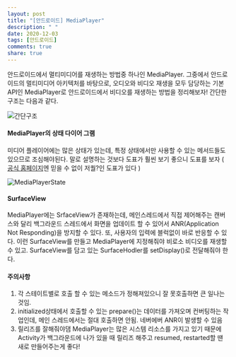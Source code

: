 ```yaml
---
layout: post
title: "[안드로이드] MediaPlayer"
description: " "
date: 2020-12-03
tags: [안드로이드]
comments: true
share: true
---
```




안드로이드에서 멀티미디어를 재생하는 방법중 하나인 MediaPlayer. 그중에서 안드로이드의 멀티미디어 아키텍처를 바탕으로, 오디오와 비디오 재생을 모두 담당하는 기본 API인 MediaPlayer로 안드로이드에서 비디오를 재생하는 방법을 정리해보자! 간단한 구조는 다음과 같다. 

![간단구조](https://images.contentful.com/s72atsk5w5jo/2FX1B5FFhKEIuOyYkAUukw/a29653854f7078b59e79b9942878f611/android-multimedia-architecture.png)

#### MediaPlayer의 상태 다이어 그램

미디어 플레이어에는 많은 상태가 있는데, 특정 상태에서만 사용할 수 있는 메서드들도 있으므로 조심해야된다. 말로 설명하는 것보다 도표가 훨씬 보기 좋으니 도표를 보자 ( [공식 홈페이지](!https://developer.android.com/reference/android/media/MediaPlayer?hl=ko#StateDiagram)엔 믿을 수 없이 저퀄?인 도표가 있다 )

![MediaPlayerState](https://media.springernature.com/lw785/springer-static/image/chp%3A10.1007%2F978-1-4302-5747-9_14/MediaObjects/978-1-4302-5747-9_14_Fig1_HTML.jpg)


#### SurfaceView

MediaPlayer에는 SrfaceView가 존재하는데, 메인스레드에서 직접 제어해주는 캔버스와 달리 백그라운드 스레드에서 화면을 업데이트 할 수 있어서 ANR(Application Not Responding)을 방지할 수 있다. 또, 사용자의 입력에 블럭없이 바로 반응할 수 있다. 이런 SurfaceView를 만들고 MediaPlayer에 지정해줘야 비로소 비디오를 재생할 수 있고. SurfaceView를 담고 있는 SurfaceHodler를 setDisplay()로 전달해줘야 한다.


#### 주의사항

1. 각 스테이트별로 호출 할 수 있는 메소드가 정해져있으니 잘 못호출하면 큰 일나는 것임.
2. initialized상태에서 호출할 수 있는 prepare()는 데이터를 가져오며 컨버팅하는 작업인데, 메인 스레드에서는 절대 호출하면 안됨. 네버에버 ANR이 발생할 수 있음
3. 릴리즈를 잘해줘야댐 MediaPlayer는 많은 시스템 리소스를 가지고 있기 때문에 Activity가 백그라운드에 나가 있을 때 릴리즈 해주고 resumed, restarted할 땐 새로 만들어주는게 좋다!